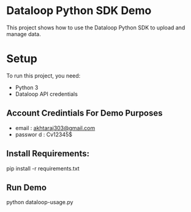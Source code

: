# Dataloop Python SDK Demo

This project shows how to use the Dataloop Python SDK to upload and manage data.

# Setup

To run this project, you need:

- Python 3  
- Dataloop API credentials
  
## Account Credintials For Demo Purposes

 - email : akhtaraj303@gmail.com
- passwor d : Cv12345$ 

## Install Requirements:

pip install -r requirements.txt

## Run Demo
   python dataloop-usage.py
